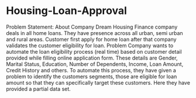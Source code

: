 # Housing-Loan-Approval
Problem Statement: About Company Dream Housing Finance company deals in all home loans. They have presence across all urban, semi urban and rural areas. Customer first apply for home loan after that company validates the customer eligibility for loan.  Problem Company wants to automate the loan eligibility process (real time) based on customer detail provided while filling online application form. These details are Gender, Marital Status, Education, Number of Dependents, Income, Loan Amount, Credit History and others. To automate this process, they have given a problem to identify the customers segments, those are eligible for loan amount so that they can specifically target these customers. Here they have provided a partial data set.
